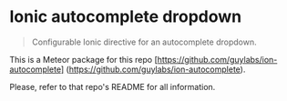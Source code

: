 # Ionic autocomplete dropdown
> Configurable Ionic directive for an autocomplete dropdown.

This is a Meteor package for this repo [https://github.com/guylabs/ion-autocomplete] (https://github.com/guylabs/ion-autocomplete).

Please, refer to that repo's README for all information.
